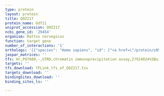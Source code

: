 ```yaml
---
type: protein
layout: protein
title: Q9Z217
protein_name: Gdf11
uniprot_accession: Q9Z217
ncbi_gene_id: '29454'
organism: Rattus norvegicus
function: target gene
number_of_interactions: '1'
orthologs: '[{"species": "Homo sapiens", "id": ["<a href=\"/protein/o95390\">O95390</a>"]}, {"species": "Danio rerio", "id": ["Q8JFP9"]}, {"species": "Mus musculus", "id": ["<a href=\"/protein/q9z1w4\">Q9Z1W4</a>"]}, {"species": "Caenorhabditis elegans", "id": ["<a href=\"/protein/p92172\">P92172</a>"]}]'
jaspar_matrices: ''
tfs: Hr,P97609,-,GTRD,chromatin immunoprecipitation assay,27924024%5Buid%5D,No
targets: ''
tfs_download: TFLink_tfs_of_Q9Z217.tsv
targets_download: ''
bindingSites_download: ''
binding_sites_ls: ''

---
```


